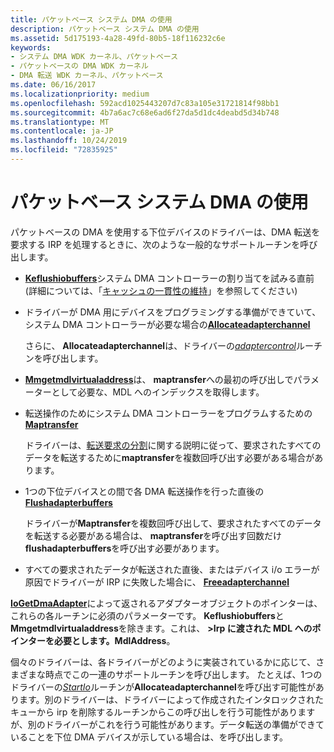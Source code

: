 ```yaml
---
title: パケットベース システム DMA の使用
description: パケットベース システム DMA の使用
ms.assetid: 5d175193-4a28-49fd-80b5-18f116232c6e
keywords:
- システム DMA WDK カーネル、パケットベース
- パケットベースの DMA WDK カーネル
- DMA 転送 WDK カーネル、パケットベース
ms.date: 06/16/2017
ms.localizationpriority: medium
ms.openlocfilehash: 592acd1025443207d7c83a105e31721814f98bb1
ms.sourcegitcommit: 4b7a6ac7c68e6ad6f27da5d1dc4deabd5d34b748
ms.translationtype: MT
ms.contentlocale: ja-JP
ms.lasthandoff: 10/24/2019
ms.locfileid: "72835925"
---
```

# <a name="using-packet-based-system-dma"></a>パケットベース システム DMA の使用





パケットベースの DMA を使用する下位デバイスのドライバーは、DMA 転送を要求する IRP を処理するときに、次のような一般的なサポートルーチンを呼び出します。

-   [**Keflushiobuffers**](https://docs.microsoft.com/windows-hardware/drivers/ddi/wdm/nf-wdm-keflushiobuffers)システム DMA コントローラーの割り当てを試みる直前 (詳細については、「[キャッシュの一貫性の維持](maintaining-cache-coherency.md)」を参照してください)

-   ドライバーが DMA 用にデバイスをプログラミングする準備ができていて、システム DMA コントローラーが必要な場合の[**Allocateadapterchannel**](https://docs.microsoft.com/windows-hardware/drivers/ddi/wdm/nc-wdm-pallocate_adapter_channel)

    さらに、 **Allocateadapterchannel**は、ドライバーの[*adaptercontrol*](https://docs.microsoft.com/windows-hardware/drivers/ddi/wdm/nc-wdm-driver_control)ルーチンを呼び出します。

-   [**Mmgetmdlvirtualaddress**](https://docs.microsoft.com/windows-hardware/drivers/kernel/mm-bad-pointer)は、 **maptransfer**への最初の呼び出しでパラメーターとして必要な、MDL へのインデックスを取得します。

-   転送操作のためにシステム DMA コントローラーをプログラムするための[**Maptransfer**](https://docs.microsoft.com/windows-hardware/drivers/ddi/wdm/nc-wdm-pmap_transfer)

    ドライバーは、[転送要求の分割](splitting-dma-transfer-requests.md)に関する説明に従って、要求されたすべてのデータを転送するために**maptransfer**を複数回呼び出す必要がある場合があります。

-   1つの下位デバイスとの間で各 DMA 転送操作を行った直後の[**Flushadapterbuffers**](https://docs.microsoft.com/windows-hardware/drivers/ddi/wdm/nc-wdm-pflush_adapter_buffers)

    ドライバーが**Maptransfer**を複数回呼び出して、要求されたすべてのデータを転送する必要がある場合は、 **maptransfer**を呼び出す回数だけ**flushadapterbuffers**を呼び出す必要があります。

-   すべての要求されたデータが転送された直後、またはデバイス i/o エラーが原因でドライバーが IRP に失敗した場合に、 [**Freeadapterchannel**](https://docs.microsoft.com/windows-hardware/drivers/ddi/wdm/nc-wdm-pfree_adapter_channel)

[**IoGetDmaAdapter**](https://docs.microsoft.com/windows-hardware/drivers/ddi/wdm/nf-wdm-iogetdmaadapter)によって返されるアダプターオブジェクトのポインターは、これらの各ルーチンに必須のパラメーターです。 **Keflushiobuffers**と**Mmgetmdlvirtualaddress**を除きます。これは、 **&gt;Irp に渡された MDL へのポインターを必要とします。MdlAddress**。

個々のドライバーは、各ドライバーがどのように実装されているかに応じて、さまざまな時点でこの一連のサポートルーチンを呼び出します。 たとえば、1つのドライバーの[*StartIo*](https://docs.microsoft.com/windows-hardware/drivers/ddi/wdm/nc-wdm-driver_startio)ルーチンが**Allocateadapterchannel**を呼び出す可能性があります。別のドライバーは、ドライバーによって作成されたインタロックされたキューから irp を削除するルーチンからこの呼び出しを行う可能性がありますが、別のドライバーがこれを行う可能性があります。データ転送の準備ができていることを下位 DMA デバイスが示している場合は、を呼び出します。

 

 




